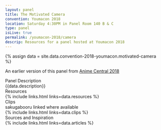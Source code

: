 ```yaml
---
layout: panel
title: The Motivated Camera
convention: Youmacon 2018
location: Saturday 4:30PM in Panel Room 140 B & C
type: panel
isLive: true
permalink: /youmacon-2018/camera
descrip: Resources for a panel hosted at Youmacon 2018
---
```


{% assign data = site.data.convention-2018-youmacon.motivated-camera %}

An earlier version of this panel from <a href="/acen-2018/camera">Anime Central 2018</a>

<div class="manga-header">Panel Description</div>
<div class="panel-description">{{data.description}}</div>

<!-- <div class="manga-header">Preshow</div> -->
<!-- {% include links.html links=data.preshow %} -->

<div class="manga-header">Resources</div>
{% include links.html links=data.resources %}

<div class="manga-header">
  Clips
  <div class="minor">sakugabooru linked where available</div>
</div>
{% include links.html links=data.clips %}

<div class="manga-header"> Sources and Inspiration </div>
{% include links.html links=data.articles %}

